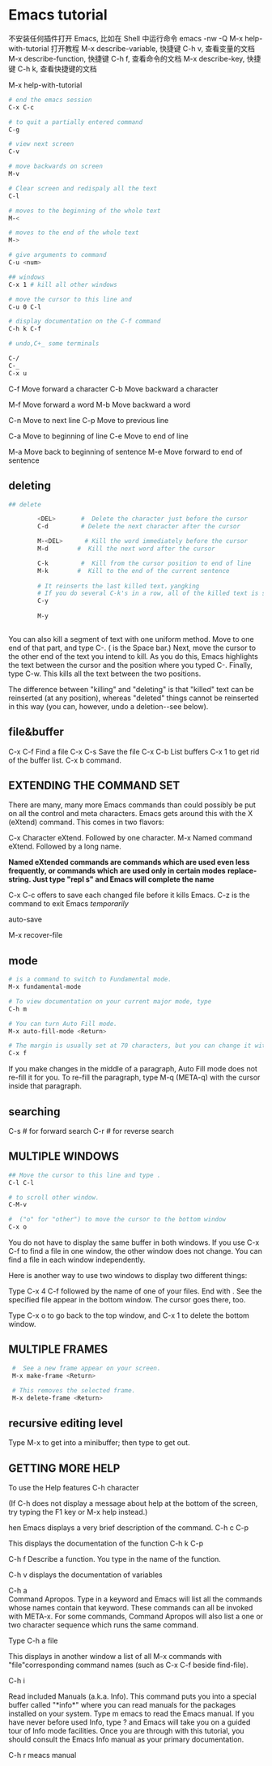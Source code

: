 # Emacs tutorial

不安装任何插件打开 Emacs, 比如在 Shell 中运行命令 emacs -nw -Q
M-x help-with-tutorial 打开教程
M-x describe-variable, 快捷键 C-h v, 查看变量的文档
M-x describe-function, 快捷键 C-h f, 查看命令的文档
M-x describe-key, 快捷键 C-h k, 查看快捷键的文档

M-x help-with-tutorial

```bash
# end the emacs session
C-x C-c 

# to quit a partially entered command
C-g

# view next screen
C-v

# move backwards on screen
M-v

# Clear screen and redispaly all the text
C-l

# moves to the beginning of the whole text
M-<

# moves to the end of the whole text
M->

# give arguments to command
C-u <num>

## windows
C-x 1 # kill all other windows

# move the cursor to this line and 
C-u 0 C-l

# display documentation on the C-f command
C-h k C-f

# undo,C+_ some terminals

C-/ 
C-_
C-x u
```

C-f     Move forward a character
C-b     Move backward a character

M-f     Move forward a word
M-b     Move backward a word

C-n     Move to next line
C-p     Move to previous line

C-a     Move to beginning of line
C-e     Move to end of line

M-a     Move back to beginning of sentence
M-e     Move forward to end of sentence


## deleting

```bash
## delete

        <DEL>       #  Delete the character just before the cursor
        C-d         # Delete the next character after the cursor

        M-<DEL>      # Kill the word immediately before the cursor
        M-d        #  Kill the next word after the cursor

        C-k         #  Kill from the cursor position to end of line
        M-k        #  Kill to the end of the current sentence
        
        # It reinserts the last killed text，yangking
        # If you do several C-k's in a row, all of the killed text is saved together, so that one C-y will yank all of the lines at once.
        C-y
        
        M-y
        
```

 You can also kill a segment of text with one uniform method.  Move to
 one end of that part, and type C-<SPC>.  (<SPC> is the Space bar.)
 Next, move the cursor to the other end of the text you intend to kill.
 As you do this, Emacs highlights the text between the cursor and the
 position where you typed C-<SPC>.  Finally, type C-w.  This kills all
 the text between the two positions.

The difference between "killing" and "deleting" is that "killed" text
can be reinserted (at any position), whereas "deleted" things cannot
be reinserted in this way (you can, however, undo a deletion--see
below).

## file&buffer

C-x C-f   Find a file
C-x C-s   Save the file
C-x C-b   List buffers
C-x 1 to get rid of the buffer list.
C-x b command.

## EXTENDING THE COMMAND SET

There are many, many more Emacs commands than could possibly be put
on all the control and meta characters.  Emacs gets around this with
the X (eXtend) command.  This comes in two flavors:

C-x     Character eXtend.  Followed by one character.
M-x     Named command eXtend.  Followed by a long name.

**Named eXtended commands are commands which are used even less
frequently, or commands which are used only in certain modes**
**replace-string.  Just type "repl s<TAB>" and
Emacs will complete the name**

C-x C-c offers to save each changed file before it kills Emacs.
C-z is the command to exit Emacs *temporarily*

auto-save

M-x recover-file <Return>

## mode

```bash
# is a command to switch to Fundamental mode.
M-x fundamental-mode  

# To view documentation on your current major mode, type
C-h m  

# You can turn Auto Fill mode.
M-x auto-fill-mode <Return> 

# The margin is usually set at 70 characters, but you can change it with the
C-x f 
```

If you make changes in the middle of a paragraph, Auto Fill mode
does not re-fill it for you.
To re-fill the paragraph, type M-q (META-q) with the cursor inside
that paragraph.

## searching

C-s  # for forward search
C-r  # for reverse search

## MULTIPLE WINDOWS

``` bash
## Move the cursor to this line and type .
C-l C-l

# to scroll other window.
C-M-v 

#  ("o" for "other") to move the cursor to the bottom window
C-x o
```

You do not have to display the same buffer in both windows.  If you
use C-x C-f to find a file in one window, the other window does not
change.  You can find a file in each window independently.

Here is another way to use two windows to display two different things:

Type C-x 4 C-f followed by the name of one of your files.
   End with <Return>.  See the specified file appear in the bottom
   window.  The cursor goes there, too.

Type C-x o to go back to the top window, and C-x 1 to delete
   the bottom window.
   
## MULTIPLE FRAMES

```bash
 #  See a new frame appear on your screen.
 M-x make-frame <Return>

 # This removes the selected frame.
 M-x delete-frame <Return>
```   

## recursive editing level

Type M-x to get into a minibuffer; then type <ESC> <ESC> <ESC> to  get out.

## GETTING MORE HELP


To use the Help features
C-h character 

(If C-h does not display a message about help at the bottom of the
screen, try typing the F1 key or M-x help <Return> instead.)

hen Emacs displays a very brief description of the command.
C-h c C-p

This displays the documentation of the function
C-h k C-p 

  C-h f        Describe a function.  You type in the name of the function.

C-h v displays the documentation of variables

C-h a  
Command Apropos.  Type in a keyword and Emacs will list
                all the commands whose names contain that keyword.
                These commands can all be invoked with META-x.
                For some commands, Command Apropos will also list a one
		or two character sequence which runs the same command.

Type C-h a file <Return>

This displays in another window a list of all M-x commands with "file"corresponding command names (such as C-x C-f beside find-file).

C-h i

Read included Manuals (a.k.a. Info).  This command puts
		you into a special buffer called "\*info\*" where you
		can read manuals for the packages installed on your system.
		Type m emacs <Return> to read the Emacs manual.
		If you have never before used Info, type ? and Emacs
		will take you on a guided tour of Info mode facilities.
		Once you are through with this tutorial, you should
		consult the Emacs Info manual as your primary documentation.

C-h r meacs manual


